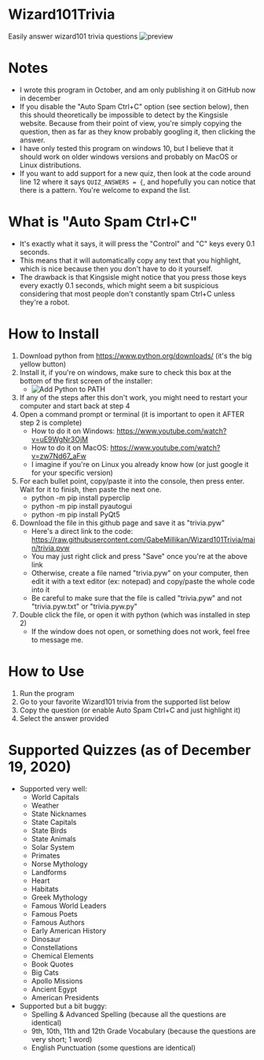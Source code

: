 # Wizard101Trivia
Easily answer wizard101 trivia questions
<img alt="preview" src="https://i.imgur.com/S8Wvay8.gif">

# Notes
- I wrote this program in October, and am only publishing it on GitHub now in december
- If you disable the "Auto Spam Ctrl+C" option (see section below), then this should theoretically be impossible to detect by the Kingsisle website. Because from their point of view, you're simply copying the question, then as far as they know probably googling it, then clicking the answer.
- I have only tested this program on windows 10, but I believe that it should work on older windows versions and probably on MacOS or Linux distributions.
- If you want to add support for a new quiz, then look at the code around line 12 where it says `QUIZ_ANSWERS = {`, and hopefully you can notice that there is a pattern. You're welcome to expand the list.

# What is "Auto Spam Ctrl+C"
- It's exactly what it says, it will press the "Control" and "C" keys every 0.1 seconds.
- This means that it will automatically copy any text that you highlight, which is nice because then you don't have to do it yourself.
- The drawback is that Kingsisle might notice that you press those keys every exactly 0.1 seconds, which might seem a bit suspicious considering that most people don't constantly spam Ctrl+C unless they're a robot. 

# How to Install
1. Download python from https://www.python.org/downloads/ (it's the big yellow button)
2. Install it, if you're on windows, make sure to check this box at the bottom of the first screen of the installer:
    - <img alt="Add Python to PATH" src="https://i.imgur.com/hLaUKge.png">
3. If any of the steps after this don't work, you might need to restart your computer and start back at step 4
4. Open a command prompt or terminal (it is important to open it AFTER step 2 is complete)
    - How to do it on Windows: https://www.youtube.com/watch?v=uE9WgNr3OjM
    - How to do it on MacOS: https://www.youtube.com/watch?v=zw7Nd67_aFw
    - I imagine if you're on Linux you already know how (or just google it for your specific version)
5. For each bullet point, copy/paste it into the console, then press enter. Wait for it to finish, then paste the next one.
    - python -m pip install pyperclip
    - python -m pip install pyautogui
    - python -m pip install PyQt5
6. Download the file in this github page and save it as "trivia.pyw"
    - Here's a direct link to the code: https://raw.githubusercontent.com/GabeMillikan/Wizard101Trivia/main/trivia.pyw
    - You may just right click and press "Save" once you're at the above link
    - Otherwise, create a file named "trivia.pyw" on your computer, then edit it with a text editor (ex: notepad) and copy/paste the whole code into it
    - Be careful to make sure that the file is called "trivia.pyw" and not "trivia.pyw.txt" or "trivia.pyw.py"
7. Double click the file, or open it with python (which was installed in step 2)
    - If the window does not open, or something does not work, feel free to message me.

# How to Use
1. Run the program
2. Go to your favorite Wizard101 trivia from the supported list below
3. Copy the question (or enable Auto Spam Ctrl+C and just highlight it)
4. Select the answer provided

# Supported Quizzes (as of December 19, 2020)
 * Supported very well:
     - World Capitals
     - Weather
     - State Nicknames
     - State Capitals
     - State Birds
     - State Animals
     - Solar System
     - Primates
     - Norse Mythology
     - Landforms
     - Heart
     - Habitats
     - Greek Mythology
     - Famous World Leaders
     - Famous Poets
     - Famous Authors
     - Early American History
     - Dinosaur
     - Constellations
     - Chemical Elements
     - Book Quotes
     - Big Cats
     - Apollo Missions
     - Ancient Egypt
     - American Presidents
 * Supported but a bit buggy:
     - Spelling & Advanced Spelling (because all the questions are identical)
     - 9th, 10th, 11th and 12th Grade Vocabulary (because the questions are very short; 1 word)
     - English Punctuation (some questions are identical)
     
